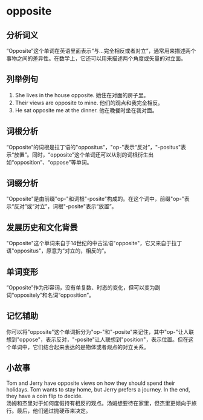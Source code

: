# opposite

## 分析词义

  

“Opposite”这个单词在英语里面表示“与...完全相反或者对立”，通常用来描述两个事物之间的差异性。在数学上，它还可以用来描述两个角度或矢量的对立面。

  

## 列举例句

  

1.  She lives in the house opposite. 她住在对面的房子里。
2.  Their views are opposite to mine. 他们的观点和我完全相反。
3.  He sat opposite me at the dinner. 他在晚餐时坐在我对面。

  

## 词根分析

  

“Opposite”的词根是拉丁语的"oppositus"，"op-"表示“反对”，"-positus"表示“放置”。同时，“opposite”这个单词还可以从别的词根衍生出如“opposition”、“oppose”等单词。

  

## 词缀分析

  

"Opposite"是由前缀"op-"和词根"-posite"构成的。在这个词中，前缀"op-"表示“反对”或“对立”，词根"-posite"表示“放置”。

  

## 发展历史和文化背景

  

"Opposite"这个单词来自于14世纪的中古法语"opposite"，它又来自于拉丁语"oppositus"，原意为“对立的，相反的”。

  

## 单词变形

  

“Opposite”作为形容词，没有单复数、时态的变化，但可以变为副词“oppositely”和名词“opposition”。

  

## 记忆辅助

  

你可以将"opposite"这个单词拆分为"op-"和"-posite"来记住，其中"op-"让人联想到"oppose"，表示反对，"-posite"让人联想到"position"，表示位置。但在这个单词中，它们结合起来表达的是物体或者观点的对立关系。

  

## 小故事

  

Tom and Jerry have opposite views on how they should spend their holidays. Tom wants to stay home, but Jerry prefers a journey. In the end, they have a coin flip to decide.  
汤姆和杰里对于如何度假持有相反的观点。汤姆想要待在家里，但杰里更倾向于旅行。最后，他们通过抛硬币来决定。
